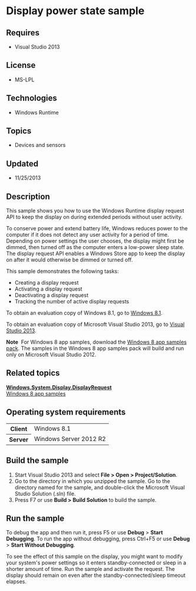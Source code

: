 # Display power state sample
## Requires
- Visual Studio 2013
## License
- MS-LPL
## Technologies
- Windows Runtime
## Topics
- Devices and sensors
## Updated
- 11/25/2013
## Description

<div id="mainSection">
<p>This sample shows you how to use the Windows Runtime display request API to keep the display on during extended periods without user activity.
</p>
<p>To conserve power and extend battery life, Windows reduces power to the computer if it does not detect any user activity for a period of time. Depending on power settings the user chooses, the display might first be dimmed, then turned off as the computer
 enters a low-power sleep state. The display request API enables a Windows Store app to keep the display on after it would otherwise be dimmed or turned off.
</p>
<p>This sample demonstrates the following tasks:</p>
<ul>
<li>Creating a display request </li><li>Activating a display request </li><li>Deactivating a display request </li><li>Tracking the number of active display requests </li></ul>
<p>To obtain an evaluation copy of Windows&nbsp;8.1, go to <a href="http://go.microsoft.com/fwlink/p/?linkid=301696">
Windows&nbsp;8.1</a>.</p>
<p>To obtain an evaluation copy of Microsoft Visual Studio&nbsp;2013, go to <a href="http://go.microsoft.com/fwlink/p/?linkid=301697">
Visual Studio&nbsp;2013</a>.</p>
<p></p>
<p class="note"><b>Note</b>&nbsp;&nbsp;For Windows&nbsp;8 app samples, download the <a href="http://go.microsoft.com/fwlink/p/?LinkId=301698">
Windows&nbsp;8 app samples pack</a>. The samples in the Windows&nbsp;8 app samples pack will build and run only on Microsoft Visual Studio&nbsp;2012.</p>
<p></p>
<h2><a id="related_topics"></a>Related topics</h2>
<dl><dt><a href="http://msdn.microsoft.com/library/windows/apps/br241816"><b>Windows.System.Display.DisplayRequest</b></a>
</dt><dt><a href="http://go.microsoft.com/fwlink/p/?LinkID=227694">Windows 8 app samples</a>
</dt></dl>
<h2>Operating system requirements</h2>
<table>
<tbody>
<tr>
<th>Client</th>
<td><dt>Windows&nbsp;8.1 </dt></td>
</tr>
<tr>
<th>Server</th>
<td><dt>Windows Server&nbsp;2012&nbsp;R2 </dt></td>
</tr>
</tbody>
</table>
<h2>Build the sample</h2>
<ol>
<li>Start Visual Studio&nbsp;2013 and select <b>File &gt; Open &gt; Project/Solution</b>.
</li><li>Go to the directory in which you unzipped the sample. Go to the directory named for the sample, and double-click the Microsoft Visual Studio Solution (.sln) file.
</li><li>Press F7 or use <b>Build &gt; Build Solution</b> to build the sample. </li></ol>
<h2>Run the sample</h2>
<p>To debug the app and then run it, press F5 or use <b>Debug</b> &gt; <b>Start Debugging</b>. To run the app without debugging, press Ctrl&#43;F5 or use
<b>Debug</b> &gt; <b>Start Without Debugging</b>.</p>
<p>To see the effect of this sample on the display, you might want to modify your system's power settings so it enters standby-connected or sleep in a shorter amount of time. Run the sample and activate the request. The display should remain on even after the
 standby-connected/sleep timeout elapses.</p>
</div>
